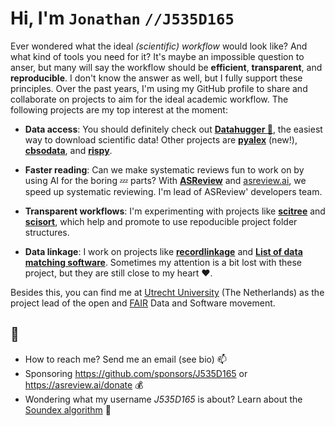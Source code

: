 #  Hi, I'm `Jonathan` `//J535D165`

Ever wondered what the ideal *(scientific) workflow* would look like? And what kind of tools you need for it? It's maybe an impossible question to anser, but many will say the workflow should be **efficient**, **transparent**, and **reproducible**. I don't know the answer as well, but I fully support these principles. Over the past years, I'm using my GitHub profile to share and collaborate on projects to aim for the ideal academic workflow. The following projects are my top interest at the moment:

- **Data access**: You should definitely check out **[Datahugger :open_hands:](https://github.com/j535d165/datahugger)**, the easiest way to download scientific data! Other projects are **[pyalex](https://github.com/j535d165/pyalex)** (new!), **[cbsodata](https://github.com/j535d165/cbsodata)**, and **[rispy](https://github.com/MrTango/rispy)**. 

- **Faster reading**: Can we make systematic reviews fun to work on by using AI for the boring 💤 parts? With **[ASReview](https://github.com/asreview/asreview)** and [asreview.ai](https://asreview.ai), we speed up systematic reviewing. I'm lead of ASReview' developers team. 

- **Transparent workflows**: I'm experimenting with projects like **[scitree](https://github.com/j535d165/scitree)** and **[scisort](https://github.com/j535d165/scisort)**, which help and promote to use repoducible project folder structures.

- **Data linkage**: I work on projects like **[recordlinkage](https://github.com/j535d165/recordlinkage)** and **[List of data matching software](https://github.com/j535d165/data-matching-software)**. Sometimes my attention is a bit lost with these project, but they are still close to my heart ❤️.

Besides this, you can find me at [Utrecht University](https://www.uu.nl/en/research/open-science/tracks/fair-data-and-software) (The Netherlands) as the project lead of the open and [FAIR](https://www.go-fair.org/fair-principles/) Data and Software movement. 


## 💬
- How to reach me? Send me an email (see bio) 📫 
- Sponsoring https://github.com/sponsors/J535D165 or https://asreview.ai/donate :moneybag:
- Wondering what my username _J535D165_ is about? Learn about the [Soundex algorithm](https://www.ics.uci.edu/~dan/genealogy/Miller/javascrp/soundex.htm) 💬
